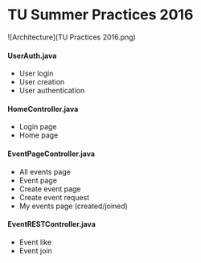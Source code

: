 # TU Summer Practices 2016

![Architecture](TU Practices 2016.png)
#### UserAuth.java
* User login
* User creation
* User authentication

#### HomeController.java
* Login page
* Home page

#### EventPageController.java
* All events page
* Event page
* Create event page
* Create event request
* My events page (created/joined)

#### EventRESTController.java
* Event like
* Event join
